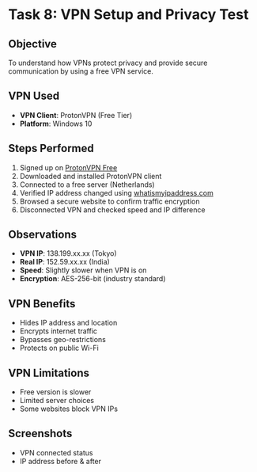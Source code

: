 # Task 8: VPN Setup and Privacy Test

## Objective
To understand how VPNs protect privacy and provide secure communication by using a free VPN service.

## VPN Used
- **VPN Client**: ProtonVPN (Free Tier)
- **Platform**: Windows 10 

## Steps Performed

1. Signed up on [ProtonVPN Free](https://protonvpn.com)
2. Downloaded and installed ProtonVPN client
3. Connected to a free server (Netherlands)
4. Verified IP address changed using [whatismyipaddress.com](https://whatismyipaddress.com)
5. Browsed a secure website to confirm traffic encryption
6. Disconnected VPN and checked speed and IP difference

## Observations

- **VPN IP**: 138.199.xx.xx (Tokyo)
- **Real IP**: 152.59.xx.xx (India)
- **Speed**: Slightly slower when VPN is on
- **Encryption**: AES-256-bit (industry standard)

## VPN Benefits

- Hides IP address and location
- Encrypts internet traffic
- Bypasses geo-restrictions
- Protects on public Wi-Fi

## VPN Limitations

- Free version is slower
- Limited server choices
- Some websites block VPN IPs

## Screenshots

- VPN connected status
- IP address before & after
